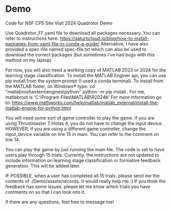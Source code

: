 # Demo
Code for NSF CPS Site Visit 2024 Quadrotor Demo 

Use Quadrotor_FF.yaml file to download all packages necessary. You can refer to instructions here: 
    https://saturncloud.io/blog/how-to-install-packages-from-yaml-file-in-conda-a-guide/
Alternative, I have also provided a spec-file named spec-file.txt which can also be used to download the correct packages (but sometimes I've had bugs with this method on my laptop)

For now, you will also need a working copy of MATLAB 2023 or 2024 for the learning stage classification. To install the MATLAB Enginer api, you can use pip install from the system prompt (I used a conda terminal). To install from the MATLAB folder, on Windows® type:
    cd "matlabroot\extern\engines\python"
    python -m pip install .
For me, matlabroot is 'C:\Program Files\MATLAB\R2024b'
For more information go to:
    https://www.mathworks.com/help/matlab/matlab_external/install-the-matlab-engine-for-python.html

You will need some sort of game controller to play the game. If you are using Thrustmaster T.Hotas 4, you do not have to change the input device. HOWEVER, if you are using a different game controller, change the input_device variable on line 15 in main. You can refer to the comment on line 14.

You can play the game by just running the main file. The code is set to have users play through 15 trials. Currently, the instructions are not updated to include information on learning stage classification or formative feedback generation. This will be added later. 

IF POSSIBLE, when a user has completed all 15 trials, please send me the contents of ./Demo/assets/records. It would really help me :) If you think the feedback has some issues, please let me know which trials you have comments on so that I can look into it.

If there are any questions, feel free to message me!

